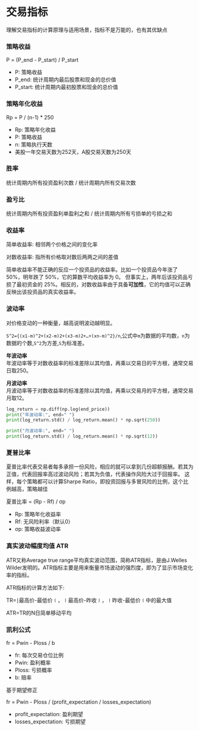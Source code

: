 # 交易指标

理解交易指标的计算原理与适用场景，指标不是万能的，也有其优缺点

### 策略收益

P = (P_end - P_start) / P_start

- P: 策略收益
- P_end: 统计周期内最后股票和现金的总价值
- P_start: 统计周期内最初股票和现金的总价值

### 策略年化收益

Rp = P / (n-1) * 250

- Rp: 策略年化收益
- P: 策略收益
- n: 策略执行天数
- 美股一年交易天数为252天，A股交易天数为250天

### 胜率

统计周期内所有投资盈利次数 / 统计周期内所有交易次数

### 盈亏比

统计周期内所有投资盈利单盈利之和 / 统计周期内所有亏损单的亏损之和

### 收益率
简单收益率: 相邻两个价格之间的变化率  

对数收益率: 指所有价格取对数后两两之间的差值

简单收益率不能正确的反应一个投资品的收益率。比如一个投资品今年涨了 50%，明年跌了 50%，它的算数平均收益率为 0。
但事实上，两年后该投资品亏损了最初资金的 25%。相反的，对数收益率由于具备**可加性**，它的均值可以正确反映出该投资品的真实收益率。

### 波动率
对价格变动的一种衡量，越高说明波动越明显。

`S^2={(x1-m)^2+(x2-m)2+(x3-m)2+…+(xn-m)^2}/n`,公式中`m`为数据的平均数，`n`为数据的个数,`S^2`为方差,`S`为标准差。

**年波动率**  
年波动率等于对数收益率的标准差除以其均值，再乘以交易日的平方根，通常交易日取250。

**月波动率**  
月波动率等于对数收益率的标准差除以其均值，再乘以交易月的平方根，通常交易月取12。

```python
log_return = np.diff(np.log(end_price))
print("年波动率:", end=" ")
print(log_return.std() / log_return.mean() * np.sqrt(250))

print("月波动率:", end=" ")
print(log_return.std() / log_return.mean() * np.sqrt(12))
```

### 夏普比率

夏普比率代表交易者每多承担一份风险，相应的就可以拿到几份超额报酬。若其为正值，代表回报率高过波动风险；若其为负值，代表操作风险大过于回报率。
这样，每个策略都可以计算Sharpe Ratio，即投资回报与多冒风险的比例，这个比例越高，策略越佳

夏普比率 = (Rp - Rf) / σp

- Rp: 策略年化收益率
- Rf: 无风险利率（默认0）
- σp: 策略收益波动率

### 真实波动幅度均值 ATR

ATR又称Average true range平均真实波动范围，简称ATR指标，是由J.Welles Wilder发明的。ATR指标主要是用来衡量市场波动的强烈度，即为了显示市场变化率的指标。

ATR指标的计算方法如下: 

TR=∣最高价-最低价∣，∣最高价-昨收∣，∣昨收-最低价∣中的最大值

ATR=TR的N日简单移动平均


### 凯利公式

fr = Pwin - Ploss / b

- fr: 每次交易仓位比例
- Pwin: 盈利概率
- Ploss: 亏损概率
- b: 赔率

基于期望修正

fr = Pwin - Ploss / (profit_expectation / losses_expectation)

- profit_expectation: 盈利期望
- losses_expectation: 亏损期望